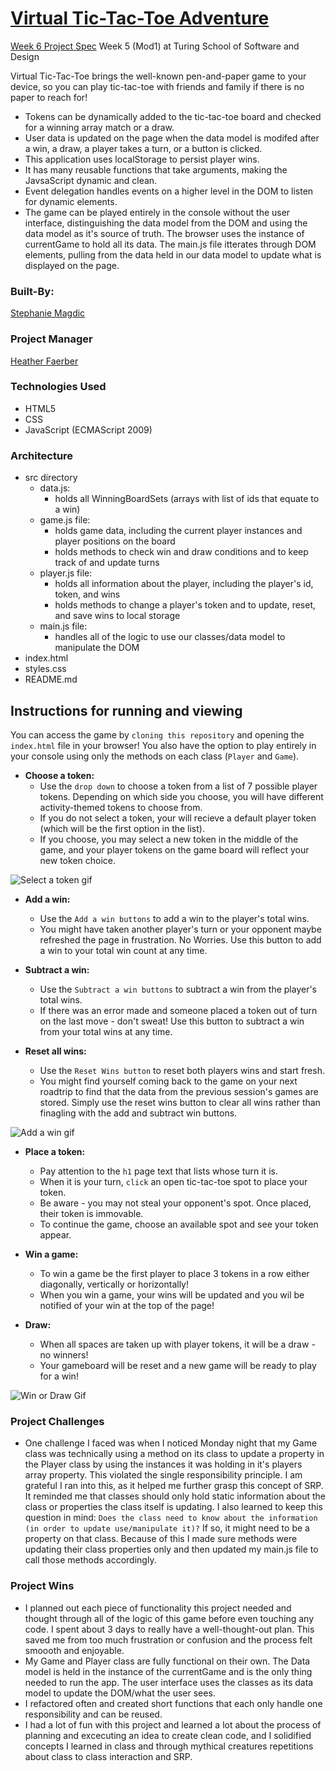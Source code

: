 
# [Virtual Tic-Tac-Toe Adventure](https://stephaniemagdic.github.io/TicTacToe/)

[Week 6 Project Spec](https://frontend.turing.edu/projects/module-1/tic-tac-toe-solo.html)
Week 5 (Mod1) at Turing School of Software and Design


Virtual Tic-Tac-Toe brings the well-known pen-and-paper game to your device, so you can play tic-tac-toe with friends and family if there is no paper to reach for! 
 * Tokens can be dynamically added to the tic-tac-toe board and checked for a winning array match or a draw. 
 * User data is updated on the page when the data model is modifed after a win, a draw, a player takes a turn, or a button is clicked.
 * This application uses localStorage to persist player wins. 
 * It has many reusable functions that take arguments, making the JavsaScript dynamic and clean.
 * Event delegation handles events on a higher level in the DOM to listen for dynamic elements.
 * The game can be played entirely in the console without the user interface, distinguishing the data model from the DOM and using the data model as it's source of truth. The browser uses the instance of currentGame to hold all its data. The main.js file itterates through DOM elements, pulling from the data held in our data model to update what is displayed on the page.


### Built-By:

[Stephanie Magdic](https://github.com/stephaniemagdic)


### Project Manager

[Heather Faerber](https://github.com/hfaerber)



### Technologies Used 

* HTML5
* CSS
* JavaScript (ECMAScript 2009)


### Architecture

* src directory
  * data.js: 
    * holds all WinningBoardSets (arrays with list of ids that equate to a win)
  * game.js file: 
    * holds game data, including the current player instances and player positions on the board
    * holds methods to check win and draw conditions and to keep track of and update turns
  * player.js file: 
    * holds all information about the player, including the player's id, token, and wins
    * holds methods to change a player's token and to update, reset, and save wins to local storage
  * main.js file: 
    * handles all of the logic to use our classes/data model to manipulate the DOM
* index.html
* styles.css
* README.md


## Instructions for running and viewing

You can access the game by `cloning this repository` and opening the `index.html` file in your browser! You also have the option to play entirely in your console using only the methods on each class (`Player` and `Game`).

* **Choose a token:**  
  * Use the `drop down` to choose a token from a list of 7 possible player tokens. Depending on which side you choose, you will have different activity-themed tokens to choose from.
  * If you do not select a token, your will recieve a default player token (which will be the first option in the list).
  * If you choose, you may select a new token in the middle of the game, and your player tokens on the game board will reflect your new token choice. 

![Select a token gif](https://i.ibb.co/NSqRWLR/recording.gif)

* **Add a win:**  
  * Use the `Add a win buttons` to add a win to the player's total wins. 
  * You might have taken another player's turn or your opponent maybe refreshed the page in frustration. No Worries. Use this button to add a win to your total win count at any time.


* **Subtract a win:** 
  * Use the `Subtract a win buttons` to subtract a win from the player's total wins.
  * If there was an error made and someone placed a token out of turn on the last move - don't sweat! Use this button to subtract a win from your total wins at any time.


* **Reset all wins:**  
  * Use the `Reset Wins button` to reset both players wins and start fresh.
  * You might find yourself coming back to the game on your next roadtrip to find that the data from the previous session's games are stored. Simply use the reset wins button to clear all wins rather than finagling with the add and subtract win buttons. 
 
 
![Add a win gif](https://i.ibb.co/2grbSFb/add-subract-and-reset-wins.gif)
  

* **Place a token:**  
  * Pay attention to the `h1` page text that lists whose turn it is. 
  * When it is your turn, `click` an open tic-tac-toe spot to place your token. 
  * Be aware - you may not steal your opponent's spot. Once placed, their token is immovable. 
  * To continue the game, choose an available spot and see your token appear.

* **Win a game:**  
  * To win a game be the first player to place 3 tokens in a row either diagonally, vertically or horizontally!
  * When you win a game, your wins will be updated and you wil be notified of your win at the top of the page! 
  

* **Draw:**  
  * When all spaces are taken up with player tokens, it will be a draw - no winners!
  * Your gameboard will be reset and a new game will be ready to play for a win! 

![Win or Draw Gif](https://i.ibb.co/rvF4fCD/win-and-draw.gif)


### Project Challenges 
 * One challenge I faced was when I noticed Monday night that my Game class was technically using a method on its class to update a property in the Player class by using the instances it was holding in it's players array property. This violated the single responsibility principle. I am grateful I ran into this, as it helped me further grasp this concept of SRP. It reminded me that classes should only hold static information about the class or properties the class itself is updating. I also learned to keep this question in mind: `Does the class need to know about the information (in order to update use/manipulate it)?` If so, it might need to be a property on that class. Because of this I made sure methods were updating their class properties only and then updated my main.js file to call those methods accordingly.
 
### Project Wins
 * I planned out each piece of functionality this project needed and thought through all of the logic of this game before even touching any code. I spent about 3 days to really have a well-thought-out plan. This saved me from too much frustration or confusion and the process felt smoooth and enjoyable.
 * My Game and Player class are fully functional on their own. The Data model is held in the instance of the currentGame and is the only thing needed to run the app. The user interface uses the classes as its data model to update the DOM/what the user sees.
 * I refactored often and created short functions that each only handle one responsibility and can be reused.
 * I had a lot of fun with this project and learned a lot about the process of planning and excecuting an idea to create clean code, and I solidified concepts I learned in class and through mythical creatures repetitions about class to class interaction and SRP.


